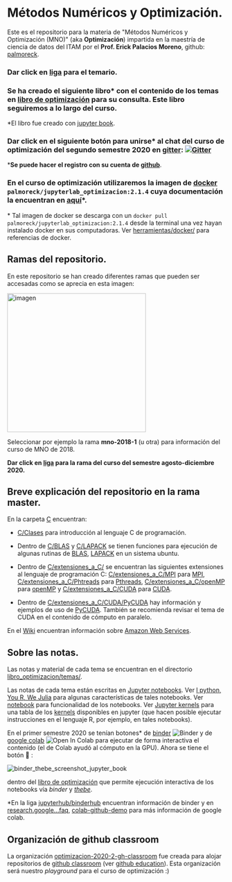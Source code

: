 # Métodos Numéricos y Optimización.

Este es el repositorio para la materia de "Métodos Numéricos y Optimización (MNO)"  (aka **Optimización**) impartida en la maestría de ciencia de datos del ITAM por el **Prof. Erick Palacios Moreno**, github: [palmoreck](https://github.com/palmoreck).

### Dar click en [liga](https://drive.google.com/file/d/1dj7bU5uN_ngEhUxhKL9YzCfPGLVc8Z0j/view?usp=sharing) para el temario.

### Se ha creado el siguiente libro\* con el contenido de los temas en [libro de optimización](https://itam-ds.github.io/analisis-numerico-computo-cientifico/) para su consulta. Este libro seguiremos a lo largo del curso.

\*El libro fue creado con [jupyter book](https://jupyterbook.org/intro.html).

### Dar click en el siguiente botón para unirse\* al chat del curso de optimización del segundo semestre 2020 en [gitter](https://gitter.im/): [![Gitter](https://badges.gitter.im/optimizacion-2020-2/community.svg)](https://gitter.im/optimizacion-2020-2/community?utm_source=badge&utm_medium=badge&utm_campaign=pr-badge)

\***Se puede hacer el registro con su cuenta de [github](https://github.com/)**.

### En el curso de optimización utilizaremos la imagen de [docker](https://www.docker.com/) `palmoreck/jupyterlab_optimizacion:2.1.4` cuya documentación la encuentran en [aquí](https://github.com/palmoreck/dockerfiles/tree/master/jupyterlab/optimizacion)\*. 

\* Tal imagen de docker se descarga con un `docker pull palmoreck/jupyterlab_optimizacion:2.1.4` desde la terminal una vez hayan instalado docker en sus computadoras. Ver [herramientas/docker/](https://github.com/ITAM-DS/Propedeutico/tree/master/herramientas/docker) para referencias de docker.


## Ramas del repositorio.

En este repositorio se han creado diferentes ramas que pueden ser accesadas como se aprecia en esta imagen:

<img width="320" alt="imagen" src="https://user-images.githubusercontent.com/3290689/70867013-1e950880-1f36-11ea-8fce-ed37a275d874.png">

Seleccionar por ejemplo la rama **mno-2018-1** (u otra) para información del curso de MNO de 2018.

**Dar click en [liga]() para la rama del curso del semestre agosto-diciembre 2020.**

## Breve explicación del repositorio en la rama master.

En la carpeta [C](C) encuentran:

* [C/Clases](C/Clases) para introducción al lenguaje C de programación.

* Dentro de [C/BLAS](C/BLAS) y [C/LAPACK](C/LAPACK) se tienen funciones para ejecución de algunas rutinas de [BLAS](http://www.netlib.org/blas/), [LAPACK](http://www.netlib.org/lapack/) en un sistema ubuntu.

* Dentro de [C/extensiones_a_C/](C/extensiones_a_C) se encuentran las siguientes extensiones al lenguaje de programación C: [C/extensiones_a_C/MPI](C/extensiones_a_C/MPI) para [MPI](http://mpi-forum.org/), [C/extensiones_a_C/Phtreads](C/extensiones_a_C/Pthreads) para [Pthreads](https://computing.llnl.gov/tutorials/pthreads/), [C/extensiones_a_C/openMP](C/extensiones_a_C/openMP) para [openMP](http://www.openmp.org/) y [C/extensiones_a_C/CUDA](C/extensiones_a_C/CUDA) para [CUDA](https://docs.nvidia.com/cuda/cuda-c-programming-guide/).  

* Dentro de [C/extensiones_a_C/CUDA/PyCUDA](C/extensiones_a_C/CUDA/PyCUDA) hay información y ejemplos de uso de [PyCUDA](https://documen.tician.de/pycuda/). También se recomienda revisar el tema de CUDA en el contenido de cómputo en paralelo.

En el [Wiki](https://github.com/ITAM-DS/analisis-numerico-computo-cientifico/wiki) encuentran información sobre [Amazon Web Services](https://aws.amazon.com/es/).

## Sobre las notas. 

Las notas y material de cada tema se encuentran en el directorio [libro_optimizacion/temas/](libro_optimizacion/temas/).

Las notas de cada tema están escritas en [Jupyter notebooks](https://jupyter.org/). Ver [I python, You R, We Julia](https://blog.jupyter.org/i-python-you-r-we-julia-baf064ca1fb6) para algunas características de tales notebooks. Ver [notebook](https://jupyterlab.readthedocs.io/en/stable/user/notebook.html) para funcionalidad de los notebooks. Ver [Jupyter kernels](https://github.com/jupyter/jupyter/wiki/Jupyter-kernels) para una tabla de los [kernels](https://jupyter.readthedocs.io/en/latest/install-kernel.html) disponibles en jupyter (que hacen posible ejecutar instrucciones en el lenguaje R, por ejemplo, en tales notebooks).

En el primer semestre 2020 se tenían botones\* de [binder](https://mybinder.org/) ![Binder](https://mybinder.org/badge_logo.svg) y de [google colab](https://colab.research.google.com/github/shranith/Colab-intro/blob/master/Colab_intro.ipynb) ![Open In Colab](https://colab.research.google.com/assets/colab-badge.svg) para ejecutar de forma interactiva el contenido (el de Colab ayudó al cómputo en la GPU). Ahora se tiene el botón :rocket: :

![binder_thebe_screenshot_jupyter_book](https://user-images.githubusercontent.com/3290689/89106057-42855b80-d3ec-11ea-8519-97f32b66570d.png)

dentro del [libro de optimización](https://itam-ds.github.io/analisis-numerico-computo-cientifico/) que permite ejecución interactiva de los notebooks vía *binder* y [*thebe*](https://github.com/executablebooks/thebe).

\*En la liga [jupyterhub/binderhub](https://github.com/jupyterhub/binderhub) encuentran información de binder y en [research.google...faq](https://research.google.com/colaboratory/faq.html), [colab-github-demo](https://github.com/googlecolab/colabtools/blob/master/notebooks/colab-github-demo.ipynb) para más información de google colab.


## Organización de github classroom

La organización [optimizacion-2020-2-gh-classroom](https://github.com/optimizacion-2020-2-gh-classroom) fue creada para alojar repositorios de [github classroom](https://classroom.github.com/) (ver [github education](https://github.com/education)). Esta organización será nuestro *playground* para el curso de optimización :)

